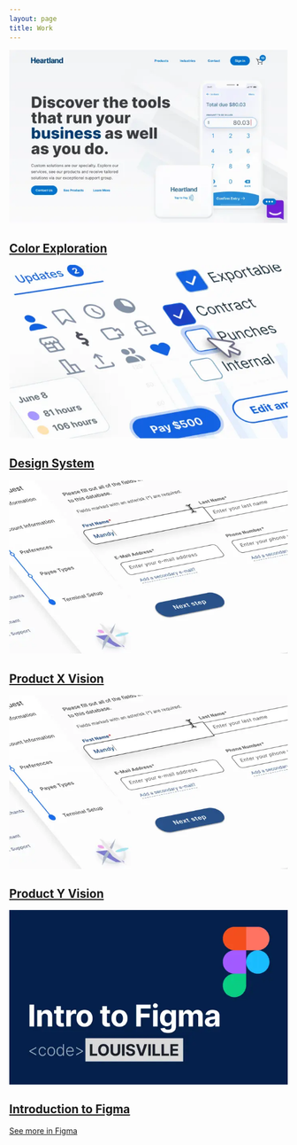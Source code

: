 ```yaml
---
layout: page
title: Work
---
```

<main class="main work">
    <section class="work-item">
        <a class="a item-wrapper" href="//www.figma.com/deck/UERQURaUcK0Lkq0kFNAgq3/Untitled?node-id=1-62&t=sTNvOLC5sVvb7jwf-1" aria-label="See more about Product X on Figma" target="_blank">
            <img class="work-teaser" src="/images/portfolio-items/color-exploration.webp?v={{ site.time | date: '%Y%m%d%H%M%S' }}" alt="Description of the image">
            <h2 class="h2 project-name">Color Exploration</h2>
        </a>
    </section>
    <section class="work-item">
        <a class="a item-wrapper" href="//www.figma.com/deck/UERQURaUcK0Lkq0kFNAgq3/Untitled?node-id=1-62&t=sTNvOLC5sVvb7jwf-1" aria-label="See more about Product X on Figma" target="_blank">
            <img class="work-teaser" src="/images/portfolio-items/vega-design-system.webp?v={{ site.time | date: '%Y%m%d%H%M%S' }}" alt="Description of the image">
            <h2 class="h2 project-name">Design System</h2>
        </a>
    </section>
    <section class="work-item">
        <a class="a item-wrapper" href="//www.figma.com/deck/UERQURaUcK0Lkq0kFNAgq3/Untitled?node-id=1-62&t=sTNvOLC5sVvb7jwf-1" aria-label="See more about Product X on Figma" target="_blank">
            <img class="work-teaser" src="/images/portfolio-items/vision.webp?v={{ site.time | date: '%Y%m%d%H%M%S' }}" alt="Description of the image">
            <h2 class="h2 project-name">Product X Vision</h2>
        </a>
    </section>
        <section class="work-item">
        <a class="a item-wrapper" href="//www.figma.com/deck/UERQURaUcK0Lkq0kFNAgq3/Untitled?node-id=1-62&t=sTNvOLC5sVvb7jwf-1" aria-label="See more about Product X on Figma" target="_blank">
            <img class="work-teaser" src="/images/portfolio-items/vision.webp?v={{ site.time | date: '%Y%m%d%H%M%S' }}" alt="Description of the image">
            <h2 class="h2 project-name">Product Y Vision</h2>
        </a>
    </section>
    <section class="work-item">
        <a class="a item-wrapper" href="//www.figma.com/deck/UERQURaUcK0Lkq0kFNAgq3/Untitled?node-id=1-62&t=sTNvOLC5sVvb7jwf-1" aria-label="See more about Product X on Figma" target="_blank">
            <img class="work-teaser" src="/images/portfolio-items/figma-intro.webp?v={{ site.time | date: '%Y%m%d%H%M%S' }}" alt="Description of the image">
            <h2 class="h2 project-name">Introduction to Figma</h2>
        </a>
    </section>
    <section class="eop-cta">
        <a class="a arrow-link" href="//www.figma.com/@jmwii1981" target="_blank">See more in Figma</a>
    </section>
</main>